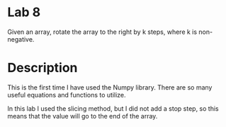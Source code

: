 # Lab 8

Given an array, rotate the array to the right by k steps, where k is non-negative.

# Description

This is the first time I have used the Numpy library. There are so many useful equations and functions to utilize.

In this lab I used the slicing method, but I did not add a stop step, so this means that the value will go to the
end of the array.
